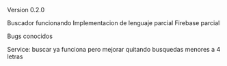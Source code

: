 Version 0.2.0

Buscador funcionando
Implementacion de lenguaje parcial
Firebase parcial

Bugs conocidos

Service: 
    buscar ya funciona pero mejorar quitando busquedas menores a 4 letras
    
    





